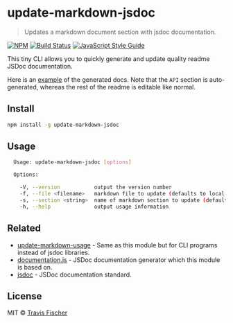 # update-markdown-jsdoc

> Updates a markdown document section with jsdoc documentation.

[![NPM](https://img.shields.io/npm/v/update-markdown-jsdoc.svg)](https://www.npmjs.com/package/update-markdown-jsdoc) [![Build Status](https://travis-ci.com/transitive-bullshit/update-markdown-jsdoc.svg?branch=master)](https://travis-ci.com/transitive-bullshit/update-markdown-jsdoc) [![JavaScript Style Guide](https://img.shields.io/badge/code_style-standard-brightgreen.svg)](https://standardjs.com)

This tiny CLI allows you to quickly generate and update quality readme JSDoc documentation.

Here is an [example](https://github.com/transitive-bullshit/puppeteer-github) of the generated docs. Note that the `API` section is auto-generated, whereas the rest of the readme is editable like normal.

## Install

```bash
npm install -g update-markdown-jsdoc
```

## Usage

```bash
  Usage: update-markdown-jsdoc [options]

  Options:

    -V, --version           output the version number
    -f, --file <filename>   markdown file to update (defaults to local readme)
    -s, --section <string>  name of markdown section to update (default: api)
    -h, --help              output usage information
```

## Related

-   [update-markdown-usage](https://github.com/transitive-bullshit/update-markdown-usage) - Same as this module but for CLI programs instead of jsdoc libraries.
-   [documentation.js](https://github.com/documentationjs/documentation) - JSDoc documentation generator which this module is based on.
-   [jsdoc](http://usejsdoc.org/) - JSDoc documentation standard.

## License

MIT © [Travis Fischer](https://github-cli.com/transitive-bullshit)
